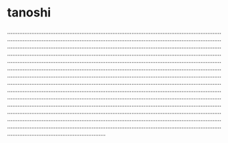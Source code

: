 # tanoshi
.................................................................................................................................................................................................................................................................................................................................................................................................................................................................................................................................................................................................................................................................................................................................................................................................................................................................................................................................................................................................................................................................................................................................................................................................................................................................................................................................................................................................................................................................................................................................................................................................................................................................................................................................................................................................................................................................